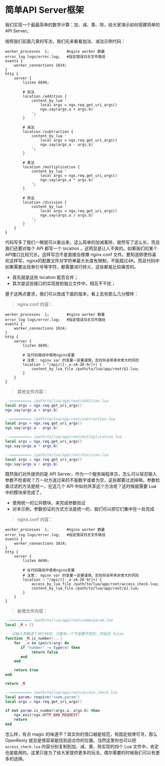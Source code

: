 # 简单API Server框架

我们实现一个最最简单的数学计算：加、减、乘、除，给大家演示如何搭建简单的 API Server。

按照我们前面几章的写法，我们先来看看加法、减法示例代码：

```nginx
worker_processes  1;        #nginx worker 数量
error_log logs/error.log;   #指定错误日志文件路径
events {
    worker_connections 1024;
}
http {
    server {
        listen 6699;

        # 加法
        location /addition {
            content_by_lua '
                local args = ngx.req.get_uri_args()
                ngx.say(args.a + args.b)
            ';
        }

        # 减法
        location /subtraction {
            content_by_lua '
                local args = ngx.req.get_uri_args()
                ngx.say(args.a - args.b)
            ';
        }

        # 乘法
        location /multiplication {
            content_by_lua '
                local args = ngx.req.get_uri_args()
                ngx.say(args.a * args.b)
            ';
        }

        # 除法
        location /division {
            content_by_lua '
                local args = ngx.req.get_uri_args()
                ngx.say(args.a / args.b)
            ';
        }
    }
}
```

代码写多了我们一眼就可以看出来，这么简单的加减乘除，居然写了这么长，而且我们还要对每个 API 都写一个 location ，这明显是让人不爽的。如果我们的某个API接口比较冗长，这样写岂不是直接会撑爆 nginx.conf 文件。要知道即使你喜欢这样写，nginx的配置文件对字符串最大长度有限制，不能超过4K。而且代码中如果需要出现单引号等字符，都需要进行转义，这些都是比较痛苦的。

* 首先就是这些 location 能否合并；
* 其次是这些接口的实现放到独立文件中，相互不干扰；

基于这两点要求，我们可以改成下面的版本，看上去有那么几分模样：

> nginx.conf 内容：

```nginx
worker_processes  1;        #nginx worker 数量
error_log logs/error.log;   #指定错误日志文件路径
events {
    worker_connections 1024;
}
http {
    server {
        listen 6699;

        # 在代码路径中使用nginx变量
        # 注意： nginx var 的变量一定要谨慎，否则将会带来非常大的风险
        location ~ ^/api/([-_a-zA-Z0-9/]+) {
            content_by_lua_file /path/to/lua/app/root/$1.lua;
        }
    }
}
```
> 其他文件内容：

```lua
--========== /path/to/lua/app/root/addition.lua
local args = ngx.req.get_uri_args()
ngx.say(args.a + args.b)

--========== /path/to/lua/app/root/subtraction.lua
local args = ngx.req.get_uri_args()
ngx.say(args.a - args.b)

--========== /path/to/lua/app/root/multiplication.lua
local args = ngx.req.get_uri_args()
ngx.say(args.a * args.b)

--========== /path/to/lua/app/root/division.lua
local args = ngx.req.get_uri_args()
ngx.say(args.a / args.b)
```

既然我们对外提供的是 API Server，作为一个服务端程序员，怎么可以容忍输入参数不检查呢？万一对方送过来的不是数字或者为空，这些都要过滤掉嘛。参数检查过滤的方法是统一，在这几个 API 中如何共享这个方法呢？这时候就需要 Lua 中的模块来完成了。

* 使用统一的公共模块，来完成参数验证
* 对本示例，参数验证的方式方法是统一的，我们可以把它们集中在一处完成

> nginx.conf 内容：

```nginx
worker_processes  1;        #nginx worker 数量
error_log logs/error.log;   #指定错误日志文件路径
events {
    worker_connections 1024;
}
http {
    server {
        listen 6699;

        # 在代码路径中使用nginx变量
        # 注意： nginx var 的变量一定要谨慎，否则将会带来非常大的风险
        location ~ ^/api/([-_a-zA-Z0-9/]+) {
            access_by_lua_file /path/to/lua/app/root/access_check.lua;
            content_by_lua_file /path/to/lua/app/root/$1.lua;
        }
    }
}
```

> 新增文件内容：

```lua
--========== /path/to/lua/app/root/comm/param.lua
local _M = {}

-- 对输入参数逐个进行校验，只要有一个不是数字类型，则返回 false
function _M.is_number(...)
    for _,v in ipairs(arg) do
       if "number" ~= type(v) then
            return false
       end
    end

    return true
end

return _M

--========== /path/to/lua/app/root/access_check.lua
local param= require("comm.param")
local args = ngx.req.get_uri_args()

if not param.is_number(args.a, args.b) then
    ngx.exit(ngx.HTTP_BAD_REQUEST)
    return
end
```

怎么样，有点 magic 的味道不？其实你的借口越是规范，有固定规律可寻，那么 OpenResty 就总是很容易能找到适合你的位置。当然这里你也可以把 `access_check.lua` 内容分别复制到加、减、乘、除实现的四个 Lua 文件中，肯定也是能用的。这里只是为了给大家提供更多的玩法，偶尔需要的时候我们可以有更多的选择。
